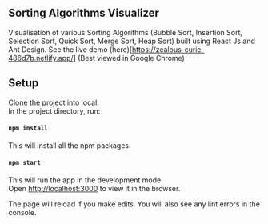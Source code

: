 ## Sorting Algorithms Visualizer
Visualisation of various Sorting Algorithms (Bubble Sort, Insertion Sort, Selection Sort, Quick Sort, Merge Sort, Heap Sort) built using React Js and Ant Design. See the live demo (here)[https://zealous-curie-486d7b.netlify.app/] (Best viewed in Google Chrome)

## Setup
Clone the project into local. <br />
In the project directory, run:

#### `npm install`
This will install all the npm packages.

#### `npm start`
This will run the app in the development mode.<br />
Open [http://localhost:3000](http://localhost:3000) to view it in the browser.

The page will reload if you make edits.
You will also see any lint errors in the console.
